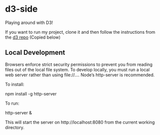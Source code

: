 # d3-side
Playing around with D3!

If you want to run my project, clone it and then follow the instructions from the [d3 repo](https://github.com/d3/d3/wiki) (Copied below)

## Local Development
Browsers enforce strict security permissions to prevent you from reading files out of the local file system. To develop locally, you must run a local web server rather than using file://…. Node’s http-server is recommended.

To install:

npm install -g http-server

To run:

http-server & 

This will start the server on http://localhost:8080 from the current working directory.
